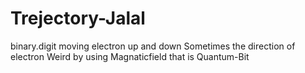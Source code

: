 # Trejectory-Jalal
binary.digit
moving electron up and down
Sometimes the direction of electron
Weird by using Magnaticfield
that is Quantum-Bit
